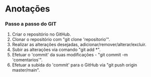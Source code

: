 # Anotações

### Passo a passo do GIT

 1. Criar o repositório no GitHub.
 2. Clonar o repositório com "git clone 'repositorio'".
 3. Realizar as alterações desejadas, adicionar/remover/alterar/excluir.
 4. Subir as alterações via comando "git add *".
 5. Efetuar o 'commit' da suas modificações - "git commit -m 'comentarios'".
 6. Efetuar a subida do 'commit' para o GitHub via "git push origin master/main".

